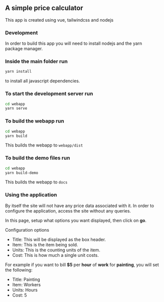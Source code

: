 ## A simple price calculator

This app is created using vue, tailwindcss and nodejs

### Development
In order to build this app you will need to install nodejs and the yarn package manager.

### Inside the main folder run
```bash
yarn install
```
to install all javascript dependencies.

### To start the development server run
```bash
cd webapp
yarn serve
```

### To build the webapp run
```bash
cd webapp
yarn build
```
This builds the webapp to `webapp/dist`

### To build the demo files run
```bash
cd webapp
yarn build-demo
```
This builds the webapp to `docs`


### Using the application
By itself the site will not have any price data associated with it.
In order to configure the application, access the site without any queries.

In this page, setup what options you want displayed, then click on **go**.

Configuration options
- Title: This will be displayed as the box header.
- Item: This is the item being sold.
- Units: This is the counting units of the item.
- Cost: This is how much a single unit costs.

For example if you want to bill **$5** per **hour** of **work** for **painting**, you will set the following:
- Title: Painting
- Item: Workers
- Units: Hours
- Cost: 5